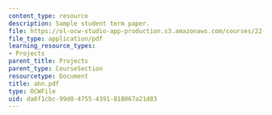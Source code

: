 ```yaml
---
content_type: resource
description: Sample student term paper.
file: https://ol-ocw-studio-app-production.s3.amazonaws.com/courses/22-314j-structural-mechanics-in-nuclear-power-technology-fall-2006/da6f1cbc99d047554391818067a21d83_ahn.pdf
file_type: application/pdf
learning_resource_types:
- Projects
parent_title: Projects
parent_type: CourseSection
resourcetype: Document
title: ahn.pdf
type: OCWFile
uid: da6f1cbc-99d0-4755-4391-818067a21d83
---
```

